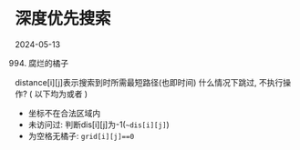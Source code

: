 

# 深度优先搜索

2024-05-13 

994. 腐烂的橘子

distance[i][j]表示搜索到时所需最短路径(也即时间)
什么情况下跳过, 不执行操作? ( 以下均为或者 )
- 坐标不在合法区域内
- 未访问过: 判断dis[i][j]为-1(`~dis[i][j]`)
- 为空格无橘子: `grid[i][j]==0`

```C++

```